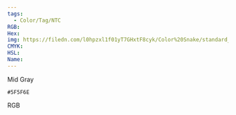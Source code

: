 ```yaml
---
tags:
  - Color/Tag/NTC
RGB:
Hex:
img: https://filedn.com/l0hpzxl1f01yT7GHxtF8cyk/Color%20Snake/standard_csv_to_svg//5F5F6E.svg
CMYK:
HSL:
Name:
---
```

Mid Gray
```palette
#5F5F6E
```
RGB
